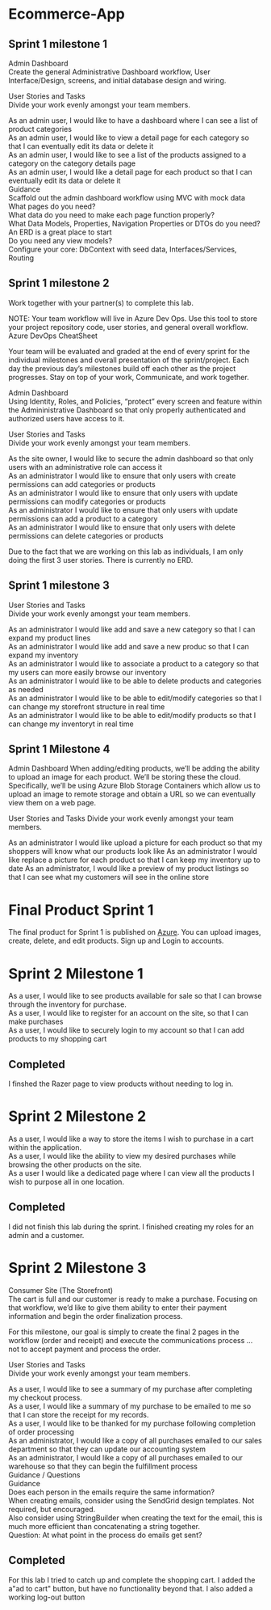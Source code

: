 # Ecommerce-App
## Sprint 1 milestone 1

Admin Dashboard  
Create the general Administrative Dashboard workflow, User Interface/Design, screens, and initial database design and wiring.  

User Stories and Tasks  
Divide your work evenly amongst your team members.  

As an admin user, I would like to have a dashboard where I can see a list of product categories  
As an admin user, I would like to view a detail page for each category so that I can eventually edit its data or delete it  
As an admin user, I would like to see a list of the products assigned to a category on the category details page  
As an admin user, I would like a detail page for each product so that I can eventually edit its data or delete it  
Guidance  
Scaffold out the admin dashboard workflow using MVC with mock data  
What pages do you need?  
What data do you need to make each page function properly?  
What Data Models, Properties, Navigation Properties or DTOs do you need?  
An ERD is a great place to start  
Do you need any view models?  
Configure your core: DbContext with seed data, Interfaces/Services, Routing  

## Sprint 1 milestone 2

Work together with your partner(s) to complete this lab.  

NOTE: Your team workflow will live in Azure Dev Ops. Use this tool to store your project repository code, user stories, and general overall workflow. Azure DevOps CheatSheet  

Your team will be evaluated and graded at the end of every sprint for the individual milestones and overall presentation of the sprint/project. Each day the previous day’s milestones build off each other as the project progresses. Stay on top of your work, Communicate, and work together.  

Admin Dashboard  
Using Identity, Roles, and Policies, “protect” every screen and feature within the Admininistrative Dashboard so that only properly authenticated and authorized users have access to it.  

User Stories and Tasks  
Divide your work evenly amongst your team members.  

As the site owner, I would like to secure the admin dashboard so that only users with an administrative role can access it  
As an administrator I would like to ensure that only users with create permissions can add categories or products  
As an administrator I would like to ensure that only users with update permissions can modify categories or products  
As an administrator I would like to ensure that only users with update permissions can add a product to a category  
As an administrator I would like to ensure that only users with delete permissions can delete categories or products   

Due to the fact that we are working on this lab as individuals, I am only doing the first 3 user stories. There is currently no ERD. 




## Sprint 1 milestone 3

User Stories and Tasks  
Divide your work evenly amongst your team members.  
  
As an administrator I would like add and save a new category so that I can expand my product lines  
As an administrator I would like add and save a new produc so that I can expand my inventory  
As an administrator I would like to associate a product to a category so that my users can more easily browse our inventory  
As an administrator I would like to be able to delete products and categories as needed  
As an administrator I would like to be able to edit/modify categories so that I can change my storefront structure in real time  
As an administrator I would like to be able to edit/modify products so that I can change my inventoryt in real time  

## Sprint 1 Milestone 4

Admin Dashboard
When adding/editing products, we’ll be adding the ability to upload an image for each product. We’ll be storing these the cloud. Specifically, we’ll be using Azure Blob Storage Containers which allow us to upload an image to remote storage and obtain a URL so we can eventually view them on a web page.

User Stories and Tasks
Divide your work evenly amongst your team members.

As an administrator I would like upload a picture for each product so that my shoppers will know what our products look like
As an administrator I would like replace a picture for each product so that I can keep my inventory up to date
As an administrator, I would like a preview of my product listings so that I can see what my customers will see in the online store



# Final Product Sprint 1

The final product for Sprint 1 is published on [Azure](https://ecommerce-lab.azurewebsites.net/). You can upload images, create, delete, and edit products. Sign up and Login to accounts. 



# Sprint 2 Milestone 1 
As a user, I would like to see products available for sale so that I can browse through the inventory for purchase.  
As a user, I would like to register for an account on the site, so that I can make purchases  
As a user, I would like to securely login to my account so that I can add products to my shopping cart  

## Completed
I finshed the Razer page to view products without needing to log in. 



# Sprint 2 Milestone 2
As a user, I would like a way to store the items I wish to purchase in a cart within the application.    
As a user, I would like the ability to view my desired purchases while browsing the other products on the site.  
As a user I would like a dedicated page where I can view all the products I wish to purpose all in one location.  

## Completed
I did not finish this lab during the sprint. I finished creating my roles for an admin and a customer. 



# Sprint 2 Milestone 3
Consumer Site (The Storefront)  
The cart is full and our customer is ready to make a purchase. Focusing on that workflow, we’d like to give them ability to enter their payment information and begin the order finalization process.  

For this milestone, our goal is simply to create the final 2 pages in the workflow (order and receipt) and execute the communications process … not to accept payment and process the order.  

User Stories and Tasks  
Divide your work evenly amongst your team members.  

As a user, I would like to see a summary of my purchase after completing my checkout process.  
As a user, I would like a summary of my purchase to be emailed to me so that I can store the receipt for my records.  
As a user, I would like to be thanked for my purchase following completion of order processing  
As an administrator, I would like a copy of all purchases emailed to our sales department so that they can update our accounting system  
As an administrator, I would like a copy of all purchases emailed to our warehouse so that they can begin the fulfillment process  
Guidance / Questions  
Guidance  
Does each person in the emails require the same information?  
When creating emails, consider using the SendGrid design templates. Not required, but encouraged.  
Also consider using StringBuilder when creating the text for the email, this is much more efficient than concatenating a string together.  
Question: At what point in the process do emails get sent?  

## Completed
For this lab I tried to catch up and complete the shopping cart. I added the a"ad to cart" button, but have no functionality beyond that. I also added a working log-out button